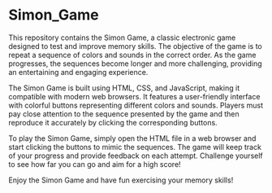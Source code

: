# Simon_Game
This repository contains the Simon Game, a classic electronic game designed to test and improve memory skills. The objective of the game is to repeat a sequence of colors and sounds in the correct order. As the game progresses, the sequences become longer and more challenging, providing an entertaining and engaging experience.

The Simon Game is built using HTML, CSS, and JavaScript, making it compatible with modern web browsers. It features a user-friendly interface with colorful buttons representing different colors and sounds. Players must pay close attention to the sequence presented by the game and then reproduce it accurately by clicking the corresponding buttons.

To play the Simon Game, simply open the HTML file in a web browser and start clicking the buttons to mimic the sequences. The game will keep track of your progress and provide feedback on each attempt. Challenge yourself to see how far you can go and aim for a high score!

Enjoy the Simon Game and have fun exercising your memory skills!
